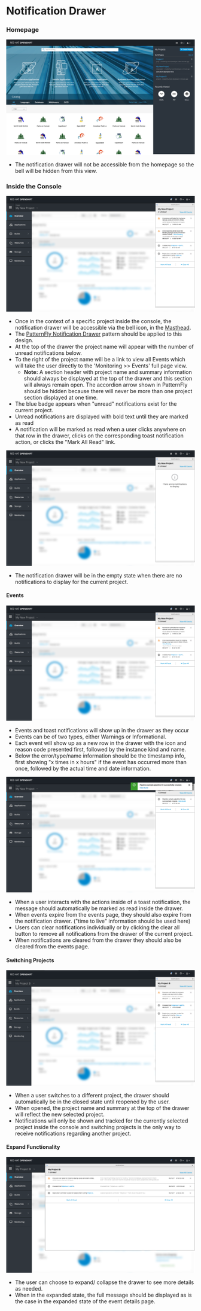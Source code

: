 # Notification Drawer

### Homepage
![Notifications](img/Phase1-01.png)

- The notification drawer will not be accessible from the homepage so the bell will be hidden from this view.

### Inside the Console

![Notifications 2](img/Phase1-03.png)
- Once in the context of a specific project inside the console, the notification drawer will be accessible via the bell icon, in the  [Masthead](./masthead.md).
- The [PatternFly Notification Drawer](http://www.patternfly.org/pattern-library/communication/notification-drawer/) pattern should be applied to this design.
- At the top of the drawer the project name will appear with the number of unread notifications below.
- To the right of the project name will be a link to view all Events which will take the user directly to the 'Monitoring >> Events' full page view.
  - **Note:** A section header with project name and summary information should always be displayed at the top of the drawer and this section will always remain open. The accordion arrow shown in PatternFly should be hidden because there will never be more than one project section displayed at one time.
- The blue badge appears when "unread" notifications exist for the current project.
- Unread notifications are displayed with bold text until they are marked as read
- A notification will be marked as read when a user clicks anywhere on that row in the drawer, clicks on the corresponding toast notification action, or clicks the "Mark All Read" link.

![Notifications 3](img/Phase1-06.png)

- The notification drawer will be in the empty state when there are no notifications to display for the current project.

#### Events

![Notifications 4](img/Phase1-05.png)

- Events and toast notifications will show up in the drawer as they occur
- Events can be of two types, either Warnings or Informational.
- Each event will show up as a new row in the drawer with the icon and reason code presented first, followed by the instance kind and name.  
- Below the error/type/name information should be the timestamp info, first showing "x times in x hours" if the event has occurred more than once, followed by the actual time and date information.

![Notifications 5](img/Phase1-07.png)

- When a user interacts with the actions inside of a toast notification, the message should automatically be marked as read inside the drawer.
- When events expire from the events page, they should also expire from the notification drawer. ("time to live" information should be used here)
- Users can clear notifications individually or by clicking the clear all button to remove all notifications from the drawer of the current project.
- When notifications are cleared from the drawer they should also be cleared from the events page.

#### Switching Projects

![Notifications6](img/Phase1-10.png)

- When a user switches to a different project, the drawer should automatically be in the closed state until reopened by the user.
- When opened, the project name and summary at the top of the drawer will reflect the new selected project.
- Notifications will only be shown and tracked for the currently selected project inside the console and switching projects is the only way to receive notifications regarding another project.


#### Expand Functionality  

![Notifications6](img/Phase1-11.png)

- The user can choose to expand/ collapse the drawer to see more details as needed.
- When in the expanded state, the full message should be displayed as is the case in the expanded state of the event details page.
